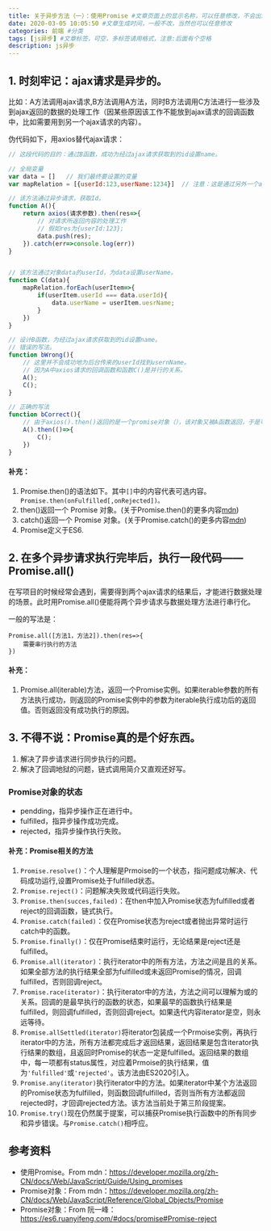 ```yaml
---
title: 关于异步方法（一）：使用Promise #文章页面上的显示名称，可以任意修改，不会出现在URL中
date: 2020-03-05 10:05:50 #文章生成时间，一般不改，当然也可以任意修改
categories: 前端 #分类
tags: [js异步] #文章标签，可空，多标签请用格式，注意:后面有个空格
description: js异步
---
```


## 1. 时刻牢记：ajax请求是异步的。
比如：A方法调用ajax请求,B方法调用A方法，同时B方法调用C方法进行一些涉及到ajax返回的数据的处理工作（因某些原因该工作不能放到ajax请求的回调函数中，比如需要用到另一个ajax请求的内容）。

伪代码如下，用axios替代ajax请求：
```js
// 这段代码的目的：通过B函数，成功为经过ajax请求获取到的id设置name。

// 全局变量
var data = []   // 我们最终要设置的变量
var mapRelation = [{userId:123,userName:1234}]  // 注意：这是通过另外一个ajax请求获得的。所以处理函数C不能或者说不方便放到A方法中。

// 该方法通过异步请求，获取Id。
function A(){
    return axios(请求参数).then(res=>{
        // 对请求所返回内容的处理工作
        // 假如res为{userId:123};
        data.push(res); 
    }).catch(err=>console.log(err))
}


// 该方法通过对象data的userId，为data设置userName。
function C(data){
    mapRelation.forEach(userItem=>{
        if(userItem.userId === data.userId){
            data.userName = userItem.uesrName;
        }
    })
}

// 设计B函数，为经过ajax请求获取到的id设置name。
// 错误的写法。
function bWrong(){
    // 这里并不会成功地为后台传来的userId找到usernName。
    // 因为A中axios请求的回调函数和函数C()是并行的关系。
    A();
    C();
}

// 正确的写法
function bCorrect(){
    // 由于axios().then()返回的是一个promise对象（），该对象又被A函数返回，于是可以通过.then()的方式进行串行处理请求。
    A().then(()=>{
        C();
    })
}
```

#### 补充：
1. Promise.then()的语法如下。其中`[]`中的内容代表可选内容。`Promise.then(onFulfilled[,onRejected])。`
2. then()返回一个 Promise 对象。(关于Promise.then()的更多内容[mdn](https://developer.mozilla.org/zh-CN/docs/Web/JavaScript/Reference/Global_Objects/Promise/then))
3. catch()返回一个 Promise 对象。(关于Promise.catch()的更多内容[mdn](https://developer.mozilla.org/zh-CN/docs/Web/JavaScript/Reference/Global_Objects/Promise/catch))
2. Promise定义于ES6.

## 2. 在多个异步请求执行完毕后，执行一段代码——Promise.all()
在写项目的时候经常会遇到，需要得到两个ajax请求的结果后，才能进行数据处理的场景。此时用Promise.all()便能将两个异步请求与数据处理方法进行串行化。

一般的写法是：
```
Promise.all([方法1，方法2]).then(res=>{
    需要串行执行的方法
})
```

#### 补充：
1. Promise.all(iterable)方法，返回一个Promise实例。如果iterable参数的所有方法执行成功，则返回的Promise实例中的参数为iterable执行成功后的返回值。否则返回没有成功执行的原因。

## 3. 不得不说：Promise真的是个好东西。
1. 解决了异步请求进行同步执行的问题。
2. 解决了回调地狱的问题，链式调用简介又直观还好写。

### Promise对象的状态
* pendding，指异步操作正在进行中。
* fulfilled，指异步操作成功完成。
* rejected，指异步操作执行失败。

#### 补充：Promise相关的方法
1. `Promise.resolve()`：个人理解是Prmoise的一个状态，指问题成功解决、代码成功运行,设置Promise处于fulfilled状态。
2. `Promise.reject()`：问题解决失败或代码运行失败。
3. `Promise.then(succes,failed)`：在then中加入Promise状态为fulfilled或者reject的回调函数，链式执行。
4. `Promise.catch(failed)`：仅在Promise状态为reject或者抛出异常时运行catch中的函数。
5. `Promise.finally()`：仅在Promise结束时运行，无论结果是reject还是fulfilled。
6. `Promise.all(iterator)`：执行iterator中的所有方法，方法之间是且的关系。如果全部方法的执行结果全部为fulfilled或未返回Promise的情况，回调fulfilled，否则回调reject。
7.  `Promise.race(iterator)`：执行iterator中的方法，方法之间可以理解为或的关系。回调的是最早执行的函数的状态，如果最早的函数执行结果是fulfilled，则回调fulfilled，否则回调reject。如果迭代内容iterator是空，则永远等待。
8. `Promise.allSettled(iterator)`将iterator包装成一个Prmoise实例，再执行iterator中的方法，所有方法都完成后才返回结果，返回结果是包含iterator执行结果的数组，且返回时Promise的状态一定是fulfilled。返回结果的数组中，每一项都有status属性，对应着Prmoise的执行结果，值为`'fulfilled'`或`'rejected'`。该方法由ES2020引入。
9. `Promise.any(iterator)`执行iterator中的方法。如果iterator中某个方法返回的Promise状态为fulfilled，则函数回调fulfilled，否则当所有方法都返回rejected时，才回调rejected方法。该方法当前处于第三阶段提案。
10. `Promise.try()`现在仍然属于提案，可以捕获Promise执行函数中的所有同步和异步错误。与`Promise.catch()`相呼应。


## 参考资料
* 使用Promise。From mdn：https://developer.mozilla.org/zh-CN/docs/Web/JavaScript/Guide/Using_promises
* Promise对象：From mdn：https://developer.mozilla.org/zh-CN/docs/Web/JavaScript/Reference/Global_Objects/Promise
* Promise对象：From 阮一峰：https://es6.ruanyifeng.com/#docs/promise#Promise-reject